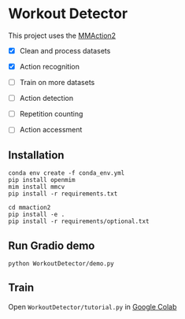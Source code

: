 # Workout Detector

This project uses the [MMAction2](https://github.com/open-mmlab/mmaction2].)

- [x] Clean and process datasets
- [x] Action recognition
- [ ] Train on more datasets
- [ ] Action detection
- [ ] Repetition counting
- [ ] Action accessment


## Installation


```
conda env create -f conda_env.yml
pip install openmim
mim install mmcv
pip install -r requirements.txt

cd mmaction2
pip install -e .
pip install -r requirements/optional.txt
```

## Run Gradio demo

`python WorkoutDetector/demo.py`


## Train

Open `WorkoutDetector/tutorial.py` in [Google Colab](https://colab.research.google.com/github/iucario/WorkoutDetector/blob/main/WorkoutDetector/tutorial.ipynb)
